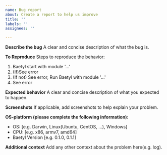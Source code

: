 ```yaml
---
name: Bug report
about: Create a report to help us improve
title: ''
labels: ''
assignees: ''

---
```


**Describe the bug**
A clear and concise description of what the bug is.

**To Reproduce**
Steps to reproduce the behavior:
1. Baetyl start with module '...'
2. (If)See error
3. (If not) See error, Run Baetyl with module '...'
4. See error

**Expected behavior**
A clear and concise description of what you expected to happen.

**Screenshots**
If applicable, add screenshots to help explain your problem.

**OS-platform (please complete the following information):**
 - OS: [e.g. Darwin, Linux(Ubuntu, CentOS, ...), Windows]
 - CPU: [e.g. x86, armv7, amd64]
 - Baetyl Version [e.g. 0.1.0, 0.1.1]

**Additional context**
Add any other context about the problem here(e.g. log).

